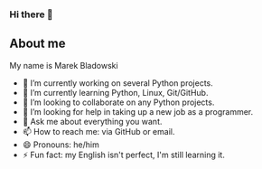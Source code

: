### Hi there 👋

## About me

My name is Marek Bladowski

<!--
**BlaMarDev/BlaMarDev** is a ✨ _special_ ✨ repository because its `README.md` (this file) appears on your GitHub profile.

Here are some ideas to get you started:
-->

- 🔭 I’m currently working on several Python projects.
- 🌱 I’m currently learning Python, Linux, Git/GitHub.
- 👯 I’m looking to collaborate on any Python projects.
- 🤔 I’m looking for help in taking up a new job as a programmer.
- 💬 Ask me about everything you want.
- 📫 How to reach me: via GitHub or email.
- 😄 Pronouns: he/him
- ⚡ Fun fact: my English isn't perfect, I'm still learning it.

